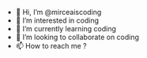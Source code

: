 - 👋 Hi, I’m @mirceaiscoding
- 👀 I’m interested in coding
- 🌱 I’m currently learning coding
- 💞️ I’m looking to collaborate on coding
- 📫 How to reach me ?

<!---
mirceaiscoding/mirceaiscoding is a ✨ special ✨ repository because its `README.md` (this file) appears on your GitHub profile.
You can click the Preview link to take a look at your changes.
--->
